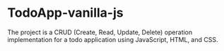 # TodoApp-vanilla-js

The project is a CRUD (Create, Read, Update, Delete) operation implementation for a todo application using JavaScript, HTML, and CSS.
